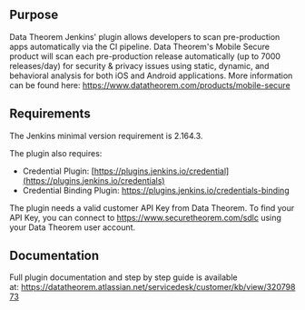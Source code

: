 ## Purpose

Data Theorem Jenkins' plugin allows developers to scan pre-production apps
automatically via the CI pipeline. Data Theorem's Mobile Secure product will scan
each pre-production release automatically (up to 7000 releases/day) for security & privacy issues using static,
dynamic, and behavioral analysis for both iOS and Android applications.
More information can be found here: https://www.datatheorem.com/products/mobile-secure

## Requirements

The Jenkins minimal version requirement is 2.164.3.

The plugin also requires:

-   Credential Plugin:
    [https://plugins.jenkins.io/credential](https://plugins.jenkins.io/credentials)
-   Credential Binding
    Plugin: <https://plugins.jenkins.io/credentials-binding>

The plugin needs a valid customer API Key from Data Theorem. To find
your API Key, you can connect
to <https://www.securetheorem.com/sdlc> using your Data Theorem user
account.

## Documentation

Full plugin documentation and step by step guide is available
at: <https://datatheorem.atlassian.net/servicedesk/customer/kb/view/32079873>

  

  
